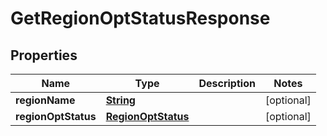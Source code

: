 

# GetRegionOptStatusResponse


## Properties

| Name | Type | Description | Notes |
|------------ | ------------- | ------------- | -------------|
|**regionName** | [**String**](String.md) |  |  [optional] |
|**regionOptStatus** | [**RegionOptStatus**](RegionOptStatus.md) |  |  [optional] |




